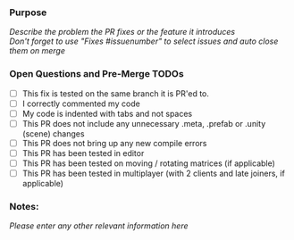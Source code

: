 ### Purpose
_Describe the problem the PR fixes or the feature it introduces_<br>
_Don't forget to use "Fixes #issuenumber" to select issues and auto close them on merge_

### Open Questions and Pre-Merge TODOs

- [ ]  This fix is tested on the same branch it is PR'ed to.
- [ ]  I correctly commented my code
- [ ]  My code is indented with tabs and not spaces
- [ ]  This PR does not include any unnecessary .meta, .prefab or .unity (scene) changes
- [ ]  This PR does not bring up any new compile errors
- [ ]  This PR has been tested in editor
- [ ]  This PR has been tested on moving / rotating matrices (if applicable)
- [ ]  This PR has been tested in multiplayer (with 2 clients and late joiners, if applicable)

### Notes:
_Please enter any other relevant information here_

